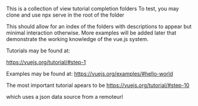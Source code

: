This is a collection of view tutorial completion folders
To test, you may clone and use npx serve in the root of the folder

This should allow for an index of the folders with descriptions to appear but minimal interaction otherwise.
More examples will be added later that demonstrate the working knowledge of the vue.js system.

Tutorials may be found at:

https://vuejs.org/tutorial/#step-1

Examples may be found at:
https://vuejs.org/examples/#hello-world

The most important tutorial apears to be 
https://vuejs.org/tutorial/#step-10

which uses a json data source from a remoteurl
